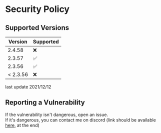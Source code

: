 # Security Policy

## Supported Versions

| Version  | Supported          |
| -------- | ------------------ |
| 2.4.58   | :x:                |
| 2.3.57   | :white_check_mark: |
| 2.3.56   | :white_check_mark: |
| < 2.3.56 | :x:                |

last update 2021/12/12

## Reporting a Vulnerability

If the vulnerability isn't dangerous, open an issue.  
If it's dangerous, you can contact me on discord (link should be available [here](https://github.com/supermerill/SuperSlicer/issues/611), at the end)
